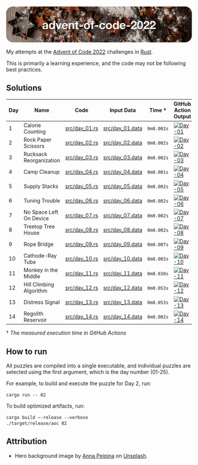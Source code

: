 ![advent-of-code-2022](./advent-of-code-2022-hero.png)

My attempts at the [Advent of Code 2022](https://adventofcode.com/2022) challenges in [Rust](https://www.rust-lang.org).

This is primarily a learning experience, and the code may not be following best practices.

## Solutions

| Day | Name                      | Code                           | Input Data                         | Time †     | GitHub Action Output |
|-----|---------------------------|--------------------------------|------------------------------------|------------|--------|
| 1   | Calorie Counting          | [src/day_01.rs](src/day_01.rs) | [src/day_01.data](src/day_01.data) | `0m0.002s` | [![Day-01](https://github.com/leifgehrmann/advent-of-code-2022/actions/workflows/Day-01.yml/badge.svg?branch=main)](https://github.com/leifgehrmann/advent-of-code-2022/actions/workflows/Day-01.yml?query=branch%3Amain)
| 2   | Rock Paper Scissors       | [src/day_02.rs](src/day_02.rs) | [src/day_02.data](src/day_02.data) | `0m0.002s` | [![Day-02](https://github.com/leifgehrmann/advent-of-code-2022/actions/workflows/Day-02.yml/badge.svg?branch=main)](https://github.com/leifgehrmann/advent-of-code-2022/actions/workflows/Day-02.yml?query=branch%3Amain)
| 3   | Rucksack Reorganization   | [src/day_03.rs](src/day_03.rs) | [src/day_03.data](src/day_03.data) | `0m0.002s` | [![Day-03](https://github.com/leifgehrmann/advent-of-code-2022/actions/workflows/Day-03.yml/badge.svg?branch=main)](https://github.com/leifgehrmann/advent-of-code-2022/actions/workflows/Day-03.yml?query=branch%3Amain)
| 4   | Camp Cleanup              | [src/day_04.rs](src/day_04.rs) | [src/day_04.data](src/day_04.data) | `0m0.001s` | [![Day-04](https://github.com/leifgehrmann/advent-of-code-2022/actions/workflows/Day-04.yml/badge.svg?branch=main)](https://github.com/leifgehrmann/advent-of-code-2022/actions/workflows/Day-04.yml?query=branch%3Amain)
| 5   | Supply Stacks             | [src/day_05.rs](src/day_05.rs) | [src/day_05.data](src/day_05.data) | `0m0.002s` | [![Day-05](https://github.com/leifgehrmann/advent-of-code-2022/actions/workflows/Day-05.yml/badge.svg?branch=main)](https://github.com/leifgehrmann/advent-of-code-2022/actions/workflows/Day-05.yml?query=branch%3Amain)
| 6   | Tuning Trouble            | [src/day_06.rs](src/day_06.rs) | [src/day_06.data](src/day_06.data) | `0m0.002s` | [![Day-06](https://github.com/leifgehrmann/advent-of-code-2022/actions/workflows/Day-06.yml/badge.svg?branch=main)](https://github.com/leifgehrmann/advent-of-code-2022/actions/workflows/Day-06.yml?query=branch%3Amain)
| 7   | No Space Left On Device   | [src/day_07.rs](src/day_07.rs) | [src/day_07.data](src/day_07.data) | `0m0.002s` | [![Day-07](https://github.com/leifgehrmann/advent-of-code-2022/actions/workflows/Day-07.yml/badge.svg?branch=main)](https://github.com/leifgehrmann/advent-of-code-2022/actions/workflows/Day-07.yml?query=branch%3Amain)
| 8   | Treetop Tree House        | [src/day_08.rs](src/day_08.rs) | [src/day_08.data](src/day_08.data) | `0m0.002s` | [![Day-08](https://github.com/leifgehrmann/advent-of-code-2022/actions/workflows/Day-08.yml/badge.svg?branch=main)](https://github.com/leifgehrmann/advent-of-code-2022/actions/workflows/Day-08.yml?query=branch%3Amain)
| 9   | Rope Bridge               | [src/day_09.rs](src/day_09.rs) | [src/day_09.data](src/day_09.data) | `0m0.007s` | [![Day-09](https://github.com/leifgehrmann/advent-of-code-2022/actions/workflows/Day-09.yml/badge.svg?branch=main)](https://github.com/leifgehrmann/advent-of-code-2022/actions/workflows/Day-09.yml?query=branch%3Amain)
| 10  | Cathode-Ray Tube          | [src/day_10.rs](src/day_10.rs) | [src/day_10.data](src/day_10.data) | `0m0.003s` | [![Day-10](https://github.com/leifgehrmann/advent-of-code-2022/actions/workflows/Day-10.yml/badge.svg?branch=main)](https://github.com/leifgehrmann/advent-of-code-2022/actions/workflows/Day-10.yml?query=branch%3Amain)
| 11  | Monkey in the Middle      | [src/day_11.rs](src/day_11.rs) | [src/day_11.data](src/day_11.data) | `0m0.030s` | [![Day-11](https://github.com/leifgehrmann/advent-of-code-2022/actions/workflows/Day-11.yml/badge.svg?branch=main)](https://github.com/leifgehrmann/advent-of-code-2022/actions/workflows/Day-11.yml?query=branch%3Amain)
| 12  | Hill Climbing Algorithm   | [src/day_12.rs](src/day_12.rs) | [src/day_12.data](src/day_12.data) | `0m0.053s` | [![Day-12](https://github.com/leifgehrmann/advent-of-code-2022/actions/workflows/Day-12.yml/badge.svg?branch=main)](https://github.com/leifgehrmann/advent-of-code-2022/actions/workflows/Day-12.yml?query=branch%3Amain)
| 13  | Distress Signal           | [src/day_13.rs](src/day_13.rs) | [src/day_13.data](src/day_13.data) | `0m0.053s` | [![Day-13](https://github.com/leifgehrmann/advent-of-code-2022/actions/workflows/Day-13.yml/badge.svg?branch=main)](https://github.com/leifgehrmann/advent-of-code-2022/actions/workflows/Day-13.yml?query=branch%3Amain)
| 14  | Regolith Reservoir        | [src/day_14.rs](src/day_14.rs) | [src/day_14.data](src/day_14.data) | `0m0.002s` | [![Day-14](https://github.com/leifgehrmann/advent-of-code-2022/actions/workflows/Day-14.yml/badge.svg?branch=main)](https://github.com/leifgehrmann/advent-of-code-2022/actions/workflows/Day-14.yml?query=branch%3Amain)

† _The measured execution time in GitHub Actions_

## How to run

All puzzles are compiled into a single executable, and individual puzzles are selected using the first argument, which is the day number (01-25).

For example, to build and execute the puzzle for Day 2, run:

```
cargo run -- 02
```

To build optimized artifacts, run:

```
cargo build –-release --verbose
./target/release/aoc 02
```

## Attribution

* Hero background image by [Anna Peipina](https://unsplash.com/photos/hLx3QC71kzk) on [Unsplash](https://unsplash.com/).
